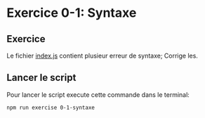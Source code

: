 # Exercice 0-1: Syntaxe

## Exercice

Le fichier [index.js](./index.js) contient plusieur erreur de syntaxe; Corrige les.

## Lancer le script

Pour lancer le script execute cette commande dans le terminal:

```bash
npm run exercise 0-1-syntaxe
```